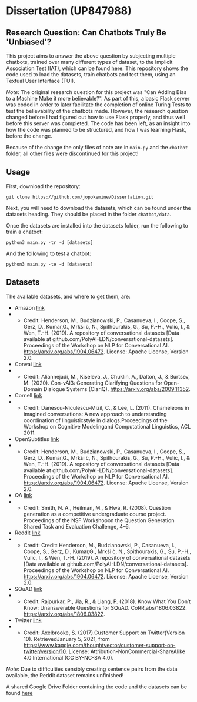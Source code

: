 # Dissertation (UP847988)
## Research Question: Can Chatbots Truly Be 'Unbiased'?

This project aims to answer the above question by subjecting multiple chatbots, trained over many different types of dataset, to the Implicit Association Test (IAT), which can be found [here](https://implicit.harvard.edu/implicit/). This repository shows the code used to load the datasets, train chatbots and test them, using an Textual User Interface (TUI).

*Note*: The original research question for this project was "Can Adding Bias to a Machine Make it more believable?". As part of this, a basic Flask server was coded in order to later facilitate the completion of online Turing Tests to test the believability of the chatbots made. However, the research question changed before I had figured out how to use Flask properly, and thus well before this server was completed. The code has been left, as an insight into how the code was planned to be structured, and how I was learning Flask, before the change.

Because of the change the only files of note are in `main.py` and the `chatbot` folder, all other files were discontinued for this project!

## Usage

First, download the repository:
```
git clone https://github.com/jopokemine/Dissertation.git
```

Next, you will need to download the datasets, which can be found under the datasets heading. They should be placed in the folder `chatbot/data`.

Once the datasets are installed into the datasets folder, run the following to train a chatbot:
```
python3 main.py -tr -d [datasets]
```
And the following to test a chatbot:
```
python3 main.py -te -d [datasets]
```

## Datasets
The available datasets, and where to get them, are:
- Amazon [link](https://github.com/PolyAI-LDN/conversational-datasets)
- - Credit: Henderson, M., Budzianowski, P., Casanueva, I., Coope, S., Gerz, D., Kumar,G., Mrkši ́c, N., Spithourakis, G., Su, P.-H., Vulic, I., & Wen, T.-H. (2019). A repository of conversational datasets [Data available at github.com/PolyAI-LDN/conversational-datasets]. Proceedings of the Workshop on NLP for Conversational AI. https://arxiv.org/abs/1904.06472. License: Apache License, Version 2.0.
- Convai [link](http://convai.io/2018/data/)
- - Credit: Aliannejadi, M., Kiseleva, J., Chuklin, A., Dalton, J., & Burtsev, M. (2020). Con-vAI3: Generating Clarifying Questions for Open-Domain Dialogue Systems (ClariQ). https://arxiv.org/abs/2009.11352.
- Cornell [link](https://www.cs.cornell.edu/~cristian/Cornell_Movie-Dialogs_Corpus.html)
- - Credit: Danescu-Niculescu-Mizil, C., & Lee, L. (2011). Chameleons in imagined conversations: A new approach to understanding coordination of linguisticstyle in dialogs.Proceedings of the Workshop on Cognitive Modelingand Computational Linguistics, ACL 2011.
- OpenSubtitles [link](https://github.com/PolyAI-LDN/conversational-datasets)
- - Credit: Henderson, M., Budzianowski, P., Casanueva, I., Coope, S., Gerz, D., Kumar,G., Mrkši ́c, N., Spithourakis, G., Su, P.-H., Vulic, I., & Wen, T.-H. (2019). A repository of conversational datasets [Data available at github.com/PolyAI-LDN/conversational-datasets]. Proceedings of the Workshop on NLP for Conversational AI. https://arxiv.org/abs/1904.06472. License: Apache License, Version 2.0.
- QA [link](http://www.cs.cmu.edu/~ark/QA-data/)
- - Credit: Smith, N. A., Heilman, M., & Hwa, R. (2008). Question generation as a competitive undergraduate course project. Proceedings of the NSF Workshopon the Question Generation Shared Task and Evaluation Challenge, 4–6.
- Reddit [link](https://github.com/PolyAI-LDN/conversational-datasets)
- - Credit: Credit: Henderson, M., Budzianowski, P., Casanueva, I., Coope, S., Gerz, D., Kumar,G., Mrkši ́c, N., Spithourakis, G., Su, P.-H., Vulic, I., & Wen, T.-H. (2019). A repository of conversational datasets [Data available at github.com/PolyAI-LDN/conversational-datasets]. Proceedings of the Workshop on NLP for Conversational AI. https://arxiv.org/abs/1904.06472. License: Apache License, Version 2.0.
- SQuAD [link](https://rajpurkar.github.io/SQuAD-explorer/)
- - Credit: Rajpurkar, P., Jia, R., & Liang, P. (2018). Know What You Don’t Know: Unanswerable Questions for SQuAD. CoRR,abs/1806.03822. https://arxiv.org/abs/1806.03822.
- Twitter [link](https://www.kaggle.com/thoughtvector/customer-support-on-twitter/version/10)
- - Credit: Axelbrooke, S. (2017).Customer Support on Twitter(Version 10). RetrievedJanuary 5, 2021, from https://www.kaggle.com/thoughtvector/customer-support-on-twitter/version/10. License: Attribution-NonCommercial-ShareAlike 4.0 International (CC BY-NC-SA 4.0).

*Note*: Due to difficulties sensibly creating sentence pairs from the data available, the Reddit dataset remains unfinished!

A shared Google Drive Folder containing the code and the datasets can be found [here](https://drive.google.com/drive/folders/1nOfxTrZ6EhZnA72mW_hqlr9aQSYgu8H1?usp=sharing)
